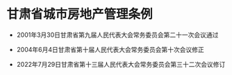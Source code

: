 # 甘肃省城市房地产管理条例

- 2001年3月30日甘肃省第九届人民代表大会常务委员会第二十一次会议通过

- 2004年6月4日甘肃省第十届人民代表大会常务委员会第十次会议修正

- 2022年7月29日甘肃省第十三届人民代表大会常务委员会第三十二次会议修订

<!-- INFO END -->
